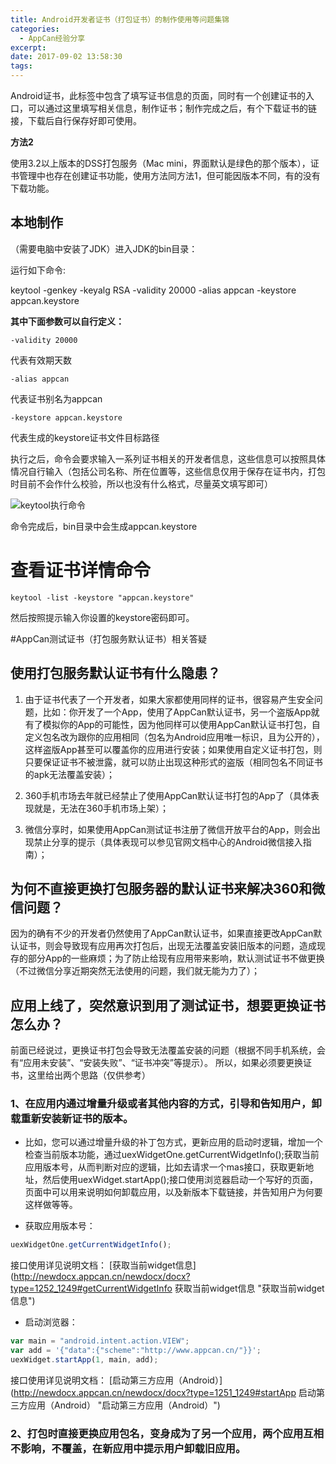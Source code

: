 ```yaml
---
title: Android开发者证书（打包证书）的制作使用等问题集锦
categories: 
  - AppCan经验分享
excerpt: 
date: 2017-09-02 13:58:30
tags: 
---
```


 Android证书，此标签中包含了填写证书信息的页面，同时有一个创建证书的入口，可以通过这里填写相关信息，制作证书；制作完成之后，有个下载证书的链接，下载后自行保存好即可使用。

**方法2**

使用3.2以上版本的DSS打包服务（Mac mini，界面默认是绿色的那个版本），证书管理中也存在创建证书功能，使用方法同方法1，但可能因版本不同，有的没有下载功能。

## 本地制作

（需要电脑中安装了JDK）进入JDK的bin目录：

运行如下命令:

keytool -genkey -keyalg RSA -validity 20000 -alias appcan -keystore appcan.keystore

**其中下面参数可以自行定义：**
```
-validity 20000
```
代表有效期天数
```
-alias appcan 
```
代表证书别名为appcan
```
-keystore appcan.keystore
```
代表生成的keystore证书文件目标路径

执行之后，命令会要求输入一系列证书相关的开发者信息，这些信息可以按照具体情况自行输入（包括公司名称、所在位置等，这些信息仅用于保存在证书内，打包时目前不会作什么校验，所以也没有什么格式，尽量英文填写即可）

![keytool执行命令](1745248-c58267ada98fb515.webp)

命令完成后，bin目录中会生成appcan.keystore

# 查看证书详情命令

```
keytool -list -keystore "appcan.keystore"
```
然后按照提示输入你设置的keystore密码即可。

#AppCan测试证书（打包服务默认证书）相关答疑

## 使用打包服务默认证书有什么隐患？

1. 由于证书代表了一个开发者，如果大家都使用同样的证书，很容易产生安全问题，比如：你开发了一个App，使用了AppCan默认证书，另一个盗版App就有了模拟你的App的可能性，因为他同样可以使用AppCan默认证书打包，自定义包名改为跟你的应用相同（包名为Android应用唯一标识，且为公开的），这样盗版App甚至可以覆盖你的应用进行安装；如果使用自定义证书打包，则只要保证证书不被泄露，就可以防止出现这种形式的盗版（相同包名不同证书的apk无法覆盖安装）；

2. 360手机市场去年就已经禁止了使用AppCan默认证书打包的App了（具体表现就是，无法在360手机市场上架）；

3. 微信分享时，如果使用AppCan测试证书注册了微信开放平台的App，则会出现禁止分享的提示（具体表现可以参见官网文档中心的Android微信接入指南）；

## 为何不直接更换打包服务器的默认证书来解决360和微信问题？

因为的确有不少的开发者仍然使用了AppCan默认证书，如果直接更改AppCan默认证书，则会导致现有应用再次打包后，出现无法覆盖安装旧版本的问题，造成现存的部分App的一些麻烦；为了防止给现有应用带来影响，默认测试证书不做更换（不过微信分享近期突然无法使用的问题，我们就无能为力了）；


## 应用上线了，突然意识到用了测试证书，想要更换证书怎么办？

前面已经说过，更换证书打包会导致无法覆盖安装的问题（根据不同手机系统，会有“应用未安装”、“安装失败”、“证书冲突”等提示）。
所以，如果必须要更换证书，这里给出两个思路（仅供参考）

### 1、在应用内通过增量升级或者其他内容的方式，引导和告知用户，卸载重新安装新证书的版本。

- 比如，您可以通过增量升级的补丁包方式，更新应用的启动时逻辑，增加一个检查当前版本功能，通过uexWidgetOne.getCurrentWidgetInfo();获取当前应用版本号，从而判断对应的逻辑，比如去请求一个mas接口，获取更新地址，然后使用uexWidget.startApp();接口使用浏览器启动一个写好的页面，页面中可以用来说明如何卸载应用，以及新版本下载链接，并告知用户为何要这样做等等。

- 获取应用版本号：

```javascript
uexWidgetOne.getCurrentWidgetInfo();
```

接口使用详见说明文档：
[获取当前widget信息](http://newdocx.appcan.cn/newdocx/docx?type=1252_1249#getCurrentWidgetInfo 获取当前widget信息 "获取当前widget信息")

- 启动浏览器：

```javascript
var main = "android.intent.action.VIEW";
var add = '{"data":{"scheme":"http://www.appcan.cn/"}}';
uexWidget.startApp(1, main, add);
```

接口使用详见说明文档：
[启动第三方应用（Android）](http://newdocx.appcan.cn/newdocx/docx?type=1251_1249#startApp 启动第三方应用（Android） "启动第三方应用（Android）")

### 2、打包时直接更换应用包名，变身成为了另一个应用，两个应用互相不影响，不覆盖，在新应用中提示用户卸载旧应用。

